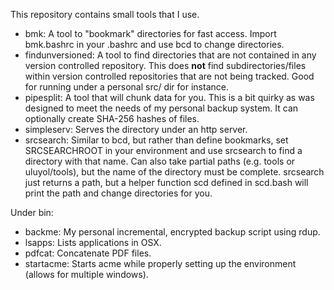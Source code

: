 This repository contains small tools that I use.

* bmk: A tool to "bookmark" directories for fast access. Import bmk.bashrc in your .bashrc and use bcd to change directories.
* findunversioned: A tool to find directories that are not contained in any version controlled repository. This does **not** find subdirectories/files within version controlled repositories that are not being tracked. Good for running under a personal src/ dir for instance.
* pipesplit: A tool that will chunk data for you. This is a bit quirky as was designed to meet the needs of my personal backup system. It can optionally create SHA-256 hashes of files.
* simpleserv: Serves the directory under an http server.
* srcsearch: Similar to bcd, but rather than define bookmarks, set SRCSEARCHROOT in your environment and use srcsearch to find a directory with that name. Can also take partial paths (e.g. tools or uluyol/tools), but the name of the directory must be complete. srcsearch just returns a path, but a helper function scd defined in scd.bash will print the path and change directories for you.

Under bin:

* backme: My personal incremental, encrypted backup script using rdup.
* lsapps: Lists applications in OSX.
* pdfcat: Concatenate PDF files.
* startacme: Starts acme while properly setting up the environment (allows for multiple windows).
